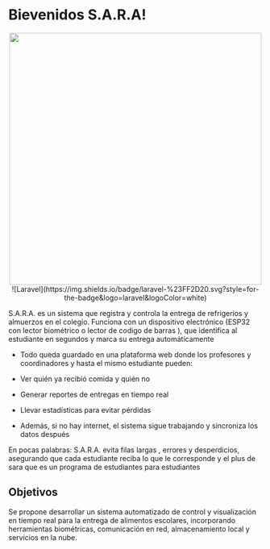 # Bievenidos S.A.R.A!

<div align="center">
  <img width="500" src="https://github.com/user-attachments/assets/dca705ab-cc9d-42ec-8b45-556efa0bec4d" />
  ![Laravel](https://img.shields.io/badge/laravel-%23FF2D20.svg?style=for-the-badge&logo=laravel&logoColor=white)
</div>

<p>
S.A.R.A. es un sistema que registra y controla la entrega de refrigerios y almuerzos en el colegio.
Funciona con un dispositivo electrónico (ESP32 con lector biométrico o lector de codigo de barras ), que identifica al estudiante en segundos y marca su entrega automáticamente

* Todo queda guardado en una plataforma web donde los profesores y coordinadores y hasta el mismo estudiante pueden:

* Ver quién ya recibió comida y quién no

* Generar reportes de entregas en tiempo real

* Llevar estadísticas para evitar pérdidas

* Además, si no hay internet, el sistema sigue trabajando y sincroniza los datos después

En pocas palabras: S.A.R.A. evita filas largas , errores y desperdicios, asegurando que cada estudiante reciba lo que le corresponde y el plus de sara que es un programa de estudiantes para estudiantes

</p>

## Objetivos

<p>
Se propone desarrollar un sistema automatizado de control y visualización en tiempo real para la entrega de alimentos escolares, incorporando herramientas biométricas, comunicación en red, almacenamiento local y servicios en la nube.
</p>
